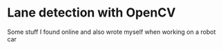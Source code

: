 # Lane detection with OpenCV
Some stuff I found online and also wrote myself when working on a robot car
